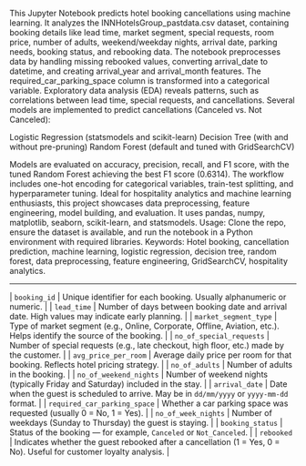 This Jupyter Notebook predicts hotel booking cancellations using machine learning. It analyzes the INNHotelsGroup_pastdata.csv dataset, containing booking details like lead time, market segment, special requests, room price, number of adults, weekend/weekday nights, arrival date, parking needs, booking status, and rebooking data.
The notebook preprocesses data by handling missing rebooked values, converting arrival_date to datetime, and creating arrival_year and arrival_month features. The required_car_parking_space column is transformed into a categorical variable. Exploratory data analysis (EDA) reveals patterns, such as correlations between lead time, special requests, and cancellations.
Several models are implemented to predict cancellations (Canceled vs. Not Canceled):

Logistic Regression (statsmodels and scikit-learn)
Decision Tree (with and without pre-pruning)
Random Forest (default and tuned with GridSearchCV)

Models are evaluated on accuracy, precision, recall, and F1 score, with the tuned Random Forest achieving the best F1 score (0.6314). The workflow includes one-hot encoding for categorical variables, train-test splitting, and hyperparameter tuning.
Ideal for hospitality analytics and machine learning enthusiasts, this project showcases data preprocessing, feature engineering, model building, and evaluation. It uses pandas, numpy, matplotlib, seaborn, scikit-learn, and statsmodels.
Usage: Clone the repo, ensure the dataset is available, and run the notebook in a Python environment with required libraries.
Keywords: Hotel booking, cancellation prediction, machine learning, logistic regression, decision tree, random forest, data preprocessing, feature engineering, GridSearchCV, hospitality analytics.

-----------------------------------------------------------------------------------------------------------------------------------------------------------------------------------------------------------------------------------------------------------------------------------------------------------------------------------------------------------------------------------------------------

| `booking_id`                 | Unique identifier for each booking. Usually alphanumeric or numeric.                                                 |
| `lead_time`                  | Number of days between booking date and arrival date. High values may indicate early planning.                       |
| `market_segment_type`        | Type of market segment (e.g., Online, Corporate, Offline, Aviation, etc.). Helps identify the source of the booking. |
| `no_of_special_requests`     | Number of special requests (e.g., late checkout, high floor, etc.) made by the customer.                             |
| `avg_price_per_room`         | Average daily price per room for that booking. Reflects hotel pricing strategy.                                      |
| `no_of_adults`               | Number of adults in the booking.                                                                                     |
| `no_of_weekend_nights`       | Number of weekend nights (typically Friday and Saturday) included in the stay.                                       |
| `arrival_date`               | Date when the guest is scheduled to arrive. May be in `dd/mm/yyyy` or `yyyy-mm-dd` format.                           |
| `required_car_parking_space` | Whether a car parking space was requested (usually 0 = No, 1 = Yes).                                                 |
| `no_of_week_nights`          | Number of weekdays (Sunday to Thursday) the guest is staying.                                                        |
| `booking_status`             | Status of the booking — for example, `Canceled` or `Not_Canceled`.                                                   |
| `rebooked`                   | Indicates whether the guest rebooked after a cancellation (1 = Yes, 0 = No). Useful for customer loyalty analysis.   |
